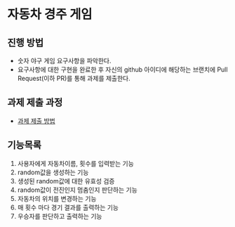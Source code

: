 # 자동차 경주 게임
## 진행 방법
* 숫자 야구 게임 요구사항을 파악한다.
* 요구사항에 대한 구현을 완료한 후 자신의 github 아이디에 해당하는 브랜치에 Pull Request(이하 PR)를 통해 과제를 제출한다.

## 과제 제출 과정
* [과제 제출 방법](https://github.com/next-step/nextstep-docs/tree/master/precourse)

## 기능목록 
1. 사용자에게 자동차이름, 횟수를 입력받는 기능 
2. random값을 생성하는 기능 
3. 생성된 random값에 대한 유효성 검증
4. random값이 전진인지 멈춤인지 판단하는 기능 
5. 자동차의 위치를 변경하는 기능 
6. 매 횟수 마다 경기 결과를 출력하는 기능 
7. 우승자를 판단하고 출력하는 기능 